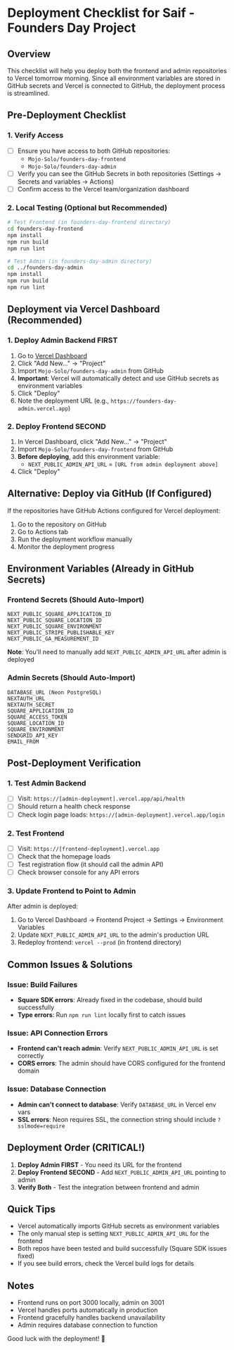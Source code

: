 # Deployment Checklist for Saif - Founders Day Project

## Overview
This checklist will help you deploy both the frontend and admin repositories to Vercel tomorrow morning. Since all environment variables are stored in GitHub secrets and Vercel is connected to GitHub, the deployment process is streamlined.

## Pre-Deployment Checklist

### 1. Verify Access
- [ ] Ensure you have access to both GitHub repositories:
  - `Mojo-Solo/founders-day-frontend`
  - `Mojo-Solo/founders-day-admin`
- [ ] Verify you can see the GitHub Secrets in both repositories (Settings → Secrets and variables → Actions)
- [ ] Confirm access to the Vercel team/organization dashboard

### 2. Local Testing (Optional but Recommended)
```bash
# Test Frontend (in founders-day-frontend directory)
cd founders-day-frontend
npm install
npm run build
npm run lint

# Test Admin (in founders-day-admin directory)
cd ../founders-day-admin
npm install  
npm run build
npm run lint
```

## Deployment via Vercel Dashboard (Recommended)

### 1. Deploy Admin Backend FIRST
1. Go to [Vercel Dashboard](https://vercel.com/dashboard)
2. Click "Add New..." → "Project"
3. Import `Mojo-Solo/founders-day-admin` from GitHub
4. **Important**: Vercel will automatically detect and use GitHub secrets as environment variables
5. Click "Deploy"
6. Note the deployment URL (e.g., `https://founders-day-admin.vercel.app`)

### 2. Deploy Frontend SECOND
1. In Vercel Dashboard, click "Add New..." → "Project"
2. Import `Mojo-Solo/founders-day-frontend` from GitHub
3. **Before deploying**, add this environment variable:
   - `NEXT_PUBLIC_ADMIN_API_URL` = `[URL from admin deployment above]`
4. Click "Deploy"

## Alternative: Deploy via GitHub (If Configured)

If the repositories have GitHub Actions configured for Vercel deployment:
1. Go to the repository on GitHub
2. Go to Actions tab
3. Run the deployment workflow manually
4. Monitor the deployment progress

## Environment Variables (Already in GitHub Secrets)

### Frontend Secrets (Should Auto-Import)
```
NEXT_PUBLIC_SQUARE_APPLICATION_ID
NEXT_PUBLIC_SQUARE_LOCATION_ID
NEXT_PUBLIC_SQUARE_ENVIRONMENT
NEXT_PUBLIC_STRIPE_PUBLISHABLE_KEY
NEXT_PUBLIC_GA_MEASUREMENT_ID
```
**Note**: You'll need to manually add `NEXT_PUBLIC_ADMIN_API_URL` after admin is deployed

### Admin Secrets (Should Auto-Import)
```
DATABASE_URL (Neon PostgreSQL)
NEXTAUTH_URL
NEXTAUTH_SECRET
SQUARE_APPLICATION_ID
SQUARE_ACCESS_TOKEN
SQUARE_LOCATION_ID
SQUARE_ENVIRONMENT
SENDGRID_API_KEY
EMAIL_FROM
```

## Post-Deployment Verification

### 1. Test Admin Backend
- [ ] Visit: `https://[admin-deployment].vercel.app/api/health`
- [ ] Should return a health check response
- [ ] Check login page loads: `https://[admin-deployment].vercel.app/login`

### 2. Test Frontend
- [ ] Visit: `https://[frontend-deployment].vercel.app`
- [ ] Check that the homepage loads
- [ ] Test registration flow (it should call the admin API)
- [ ] Check browser console for any API errors

### 3. Update Frontend to Point to Admin
After admin is deployed:
1. Go to Vercel Dashboard → Frontend Project → Settings → Environment Variables
2. Update `NEXT_PUBLIC_ADMIN_API_URL` to the admin's production URL
3. Redeploy frontend: `vercel --prod` (in frontend directory)

## Common Issues & Solutions

### Issue: Build Failures
- **Square SDK errors**: Already fixed in the codebase, should build successfully
- **Type errors**: Run `npm run lint` locally first to catch issues

### Issue: API Connection Errors
- **Frontend can't reach admin**: Verify `NEXT_PUBLIC_ADMIN_API_URL` is set correctly
- **CORS errors**: The admin should have CORS configured for the frontend domain

### Issue: Database Connection
- **Admin can't connect to database**: Verify `DATABASE_URL` in Vercel env vars
- **SSL errors**: Neon requires SSL, the connection string should include `?sslmode=require`

## Deployment Order (CRITICAL!)
1. **Deploy Admin FIRST** - You need its URL for the frontend
2. **Deploy Frontend SECOND** - Add `NEXT_PUBLIC_ADMIN_API_URL` pointing to admin
3. **Verify Both** - Test the integration between frontend and admin

## Quick Tips
- Vercel automatically imports GitHub secrets as environment variables
- The only manual step is setting `NEXT_PUBLIC_ADMIN_API_URL` for the frontend
- Both repos have been tested and build successfully (Square SDK issues fixed)
- If you see build errors, check the Vercel build logs for details

## Notes
- Frontend runs on port 3000 locally, admin on 3001
- Vercel handles ports automatically in production
- Frontend gracefully handles backend unavailability
- Admin requires database connection to function

Good luck with the deployment! 🚀